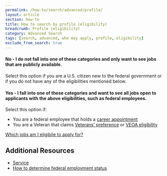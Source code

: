 ```yaml
---
permalink: /how-to/search/advanced/profile/
layout: article
section: how-to
title: How to search by profile (eligibility)
breadcrumb: Profile (eligibility)
category: Advanced Search
tags: [search, advanced, who may apply, profile, eligibility]
exclude_from_search: true
---
```


#### No - I do not fall into one of these categories and only want to see jobs that are publicly available.

Select this option if you are a U.S. citizen new to the federal government or if you do not have any of the eligibilities mentioned below.

#### Yes - I fall into one of these categories and want to see all jobs open to applicants with the above eligibilities, such as federal employees.

Select this option if:

* You are a federal employee that holds a [career appointment](../../../../working-in-government/unique-hiring-paths/federal-employees/)
* You are a Veteran that claims [Veterans' preference](../../../../working-in-government/unique-hiring-paths/veterans/preference/) or [VEOA eligibility](../../../../working-in-government/unique-hiring-paths/veterans/veoa/)

[Which jobs am I eligibile to apply for?](/faq/application/eligibility/)

## Additional Resources

* [Service](/working-in-government/service/)
* [How to determine federal employment status](/how-to/account/profile/eligibility/federal-employment-status/)
